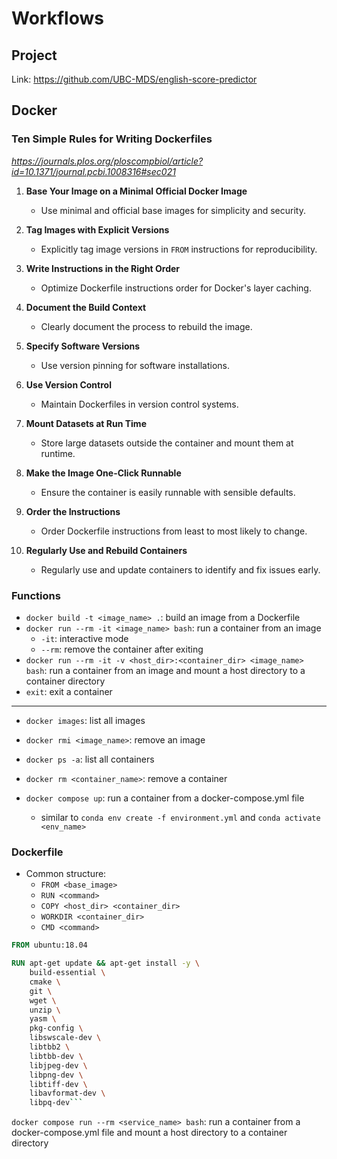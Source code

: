 # Workflows

## Project

Link: https://github.com/UBC-MDS/english-score-predictor

## Docker

### Ten Simple Rules for Writing Dockerfiles

*https://journals.plos.org/ploscompbiol/article?id=10.1371/journal.pcbi.1008316#sec021*

1. **Base Your Image on a Minimal Official Docker Image**

   - Use minimal and official base images for simplicity and security.

2. **Tag Images with Explicit Versions**

   - Explicitly tag image versions in `FROM` instructions for reproducibility.

3. **Write Instructions in the Right Order**

   - Optimize Dockerfile instructions order for Docker's layer caching.

4. **Document the Build Context**

   - Clearly document the process to rebuild the image.

5. **Specify Software Versions**

   - Use version pinning for software installations.

6. **Use Version Control**

   - Maintain Dockerfiles in version control systems.

7. **Mount Datasets at Run Time**

   - Store large datasets outside the container and mount them at runtime.

8. **Make the Image One-Click Runnable**

   - Ensure the container is easily runnable with sensible defaults.

9. **Order the Instructions**

   - Order Dockerfile instructions from least to most likely to change.

10. **Regularly Use and Rebuild Containers**

    - Regularly use and update containers to identify and fix issues early.

### Functions

- `docker build -t <image_name> .`: build an image from a Dockerfile
- `docker run --rm -it <image_name> bash`: run a container from an image
  - `-it`: interactive mode
  - `--rm`: remove the container after exiting
- `docker run --rm -it -v <host_dir>:<container_dir> <image_name> bash`: run a container from an image and mount a host directory to a container directory
- `exit`: exit a container

---

- `docker images`: list all images
- `docker rmi <image_name>`: remove an image
- `docker ps -a`: list all containers
- `docker rm <container_name>`: remove a container

- `docker compose up`: run a container from a docker-compose.yml file
  - similar to `conda env create -f environment.yml` and `conda activate <env_name>`

### Dockerfile

- Common structure:
  - `FROM <base_image>`
  - `RUN <command>`
  - `COPY <host_dir> <container_dir>`
  - `WORKDIR <container_dir>`
  - `CMD <command>`

````Dockerfile
FROM ubuntu:18.04

RUN apt-get update && apt-get install -y \
    build-essential \
    cmake \
    git \
    wget \
    unzip \
    yasm \
    pkg-config \
    libswscale-dev \
    libtbb2 \
    libtbb-dev \
    libjpeg-dev \
    libpng-dev \
    libtiff-dev \
    libavformat-dev \
    libpq-dev```
````

`docker compose run --rm <service_name> bash`: run a container from a docker-compose.yml file and mount a host directory to a container directory
